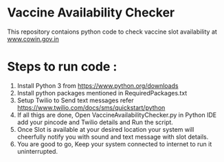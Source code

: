 # Vaccine Availability Checker
This repository contaions python code to check vaccine slot availability at www.cowin.gov.in

# Steps to run code :
1. Install Python 3 from https://www.python.org/downloads
2. Install python packages mentioned in RequiredPackages.txt
3. Setup Twilio to Send text messages refer https://www.twilio.com/docs/sms/quickstart/python
4. If all thigs are done, Open VaccineAvailabilityChecker.py in Python IDE add your pincode and Twilio details and Run the script.
5. Once Slot is available at your desired location your system will cheerfully notify you with sound and text message with slot details.
6. You are good to go, Keep your system connected to internet to run it uninterrupted. 
